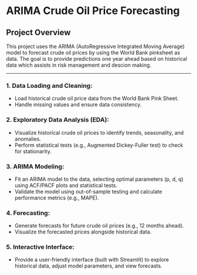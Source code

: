 # ARIMA Crude Oil Price Forecasting

## Project Overview

This project uses the ARIMA (AutoRegressive Integrated Moving Average) model to forecast crude oil prices by using the World Bank pinksheet as data. The goal is to provide predictions one year ahead based on historical data which assists in risk management and descion making.

---

### 1. Data Loading and Cleaning:
- Load historical crude oil price data from the World Bank Pink Sheet.
- Handle missing values and ensure data consistency.
### 2. Exploratory Data Analysis (EDA):
- Visualize historical crude oil prices to identify trends, seasonality, and anomalies.
- Perform statistical tests (e.g., Augmented Dickey-Fuller test) to check for stationarity.
### 3. ARIMA Modeling:
- Fit an ARIMA model to the data, selecting optimal parameters (p, d, q) using ACF/PACF plots and statistical tests.
- Validate the model using out-of-sample testing and calculate performance metrics (e.g., MAPE).
### 4. Forecasting:
- Generate forecasts for future crude oil prices (e.g., 12 months ahead).
- Visualize the forecasted prices alongside historical data.
### 5. Interactive Interface:
- Provide a user-friendly interface (built with Streamlit) to explore historical data, adjust model parameters, and view forecasts.
